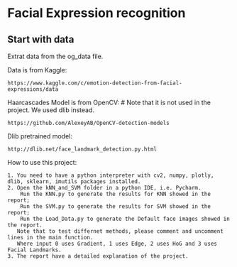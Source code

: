 # Facial Expression recognition

## Start with data

Extrat data from the og_data file.

Data is from Kaggle:
```
https://www.kaggle.com/c/emotion-detection-from-facial-expressions/data
```
Haarcascades Model is from OpenCV:  # Note that it is not used in the project. We used dlib instead.
```
https://github.com/AlexeyAB/OpenCV-detection-models
```
Dlib pretrained model:
```
http://dlib.net/face_landmark_detection.py.html
```
How to use this project:
```
1. You need to have a python interpreter with cv2, numpy, plotly, dlib, sklearn, imutils packages installed.
2. Open the kNN_and_SVM folder in a python IDE, i.e. Pycharm.
	Run the KNN.py to generate the results for KNN showed in the report;
	Run the SVM.py to generate the results for SVM showed in the report;
	Run the Load_Data.py to generate the Default face images showed in the report.
   Note that to test differnet methods, please comment and uncomment lines in the main function.
   Where input 0 uses Gradient, 1 uses Edge, 2 uses HoG and 3 uses Facial Landmarks.
3. The report have a detailed explanation of the project.